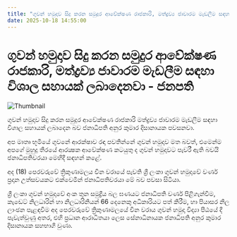 ```yaml
---
title: "ගුවන් හමුදාව සිදු කරන සමුදුර ආවේක්ෂණ රාජකාරි, මත්ද්‍රව්‍ය ජාවාරම මැඩලීම සඳහා විශාල සහායක් ලබාදෙනවා - ජනපති"
date: 2025-10-18 14:55:00
---
```


# ගුවන් හමුදාව සිදු කරන සමුදුර ආවේක්ෂණ රාජකාරි, මත්ද්‍රව්‍ය ජාවාරම මැඩලීම සඳහා විශාල සහායක් ලබාදෙනවා - ජනපති

![Thumbnail](https://helakuru.sgp1.cdn.digitaloceanspaces.com/esana/images/lib/akd-trinco.jpg)

ගුවන් හමුදාව සිදු කරන සමුදුර ආවේක්ෂණ රාජකාරි මත්ද්‍රව්‍ය ජාවාරම මැඩලීම සඳහා විශාල සහායක් ලබාදෙන බව ජනාධිපති අනුර කුමාර දිසානායක පවසනවා.  

අප මාතෘ භූමියේ ගුවනේ ආරක්ෂාව රඳා පවතින්නේ ගුවන් හමුදාව මත බවත්, එමෙන්ම අපගේ මුහුදු තීරයේ ආරක්‍ෂක ආවේක්ෂණ කටයුතු ද ගුවන් හමුදාවට පැවරී ඇති බවයි ජනාධිපතිවරයා මෙහිදී සඳහන් කළේ.

අද (18) පෙරවරුවේ ත්‍රිකුණාමලය චීන වරායේ පැවති ශ්‍රී ලංකා ගුවන් හමුදාවේ වර්ණ ප්‍රදාන උත්සවයකට එක්වෙමින් ජනාධිපතිවරයා මේ බව පවසා සිටියා.

ශ්‍රී ලංකා ගුවන් හමුදාවේ අංක තුන සමුද්‍රීය බල ඝණයට ජනාධිපති වර්ණ පිළිගැන්වීම, කැඩෙට් නිලධාරින් හා නිලධාරිනියන් 66 දෙනෙකු අධිකාරියට පත් කිරීම, හා පියාසර නිල ලාංඡන පැළඳවීම අද පෙරවරුවේ ත්‍රිකුණාමලයේ චීන වරාය ගුවන් හමුදා විද්‍යා පීඨයේ දී පැවැත්වුණු අතර, එහි ප්‍රධාන ආරාධිතයා ලෙස සේනාධිනායක ජනාධිපති අනුර කුමාර දිසානායක සහභාගි වුණා.

